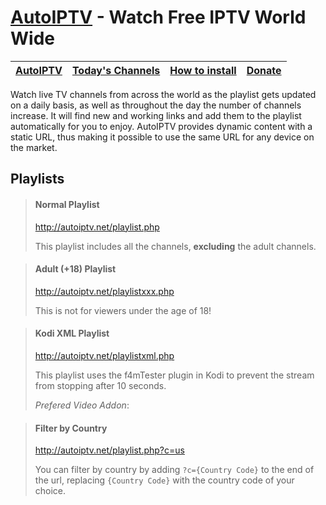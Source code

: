 # [AutoIPTV](http://autoiptv.net) - Watch Free IPTV World Wide

| [AutoIPTV](http://autoiptv.net) | [Today's Channels](http://autoiptv.net/pages/today) | [How to install](http://autoiptv.net/pages/setup) | [Donate](http://autoiptv.net/pages/donate) |
| ---- | ---- | ---- | ---- |

Watch live TV channels from across the world as the playlist gets updated on a daily basis, as well as throughout the day the number of channels increase. It will find new and working links and add them to the playlist automatically for you to enjoy. AutoIPTV provides dynamic content with a static URL, thus making it possible to use the same URL for any device on the market.

## Playlists

> #### Normal Playlist
> http://autoiptv.net/playlist.php
>
> This playlist includes all the channels, **excluding** the adult channels. 

> #### Adult (+18) Playlist
> http://autoiptv.net/playlistxxx.php
>
> This is not for viewers under the age of 18!

> #### Kodi XML Playlist
> http://autoiptv.net/playlistxml.php
>
> This playlist uses the f4mTester plugin in Kodi to prevent the stream from stopping after 10 seconds.
>
> _Prefered Video Addon_:

> #### Filter by Country
> http://autoiptv.net/playlist.php?c=us
>
> You can filter by country by adding `?c={Country Code}` to the end of the url, replacing `{Country Code}` with the country code of your choice.
